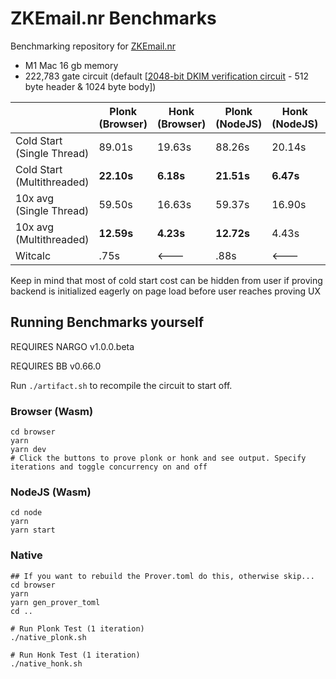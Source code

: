 # ZKEmail.nr Benchmarks
Benchmarking repository for [ZKEmail.nr](https://github.com/zkemail/zkemail.nr)


 * M1 Mac 16 gb memory
 * 222,783 gate circuit (default [[2048-bit DKIM verification circuit](https://github.com/zkemail/zkemail.nr/blob/main/examples/verify_email_2048_bit_dkim/src/main.nr) - 512 byte header & 1024 byte body])

|            | Plonk (Browser) | Honk (Browser) | Plonk (NodeJS) | Honk (NodeJS) | Plonk (Native) | Honk (Native) |
|------------|-----------------|----------------|----------------|---------------|----------------|---------------|
| Cold Start (Single Thread) | 89.01s          | 19.63s         | 88.26s         | 20.14s         |  N/A           | N/A           |
| Cold Start (Multithreaded) | **22.10s**          | **6.18s**         | **21.51s**         | **6.47s**         |  N/A           | N/A           |
| 10x avg (Single Thread)    | 59.50s          | 16.63s          | 59.37s         | 16.90s         | **6.81s**          | **2.51s**         |
| 10x avg (Multithreaded)    | **12.59s**          | **4.23s**          | **12.72s**         | 4.43s         | N/A          | N/A        |
| Witcalc    | .75s           |  <---          | .88s          |  <---         | .90s          | <---          |  

Keep in mind that most of cold start cost can be hidden from user if proving backend is initialized eagerly on page load before user reaches proving UX

## Running Benchmarks yourself

REQUIRES NARGO v1.0.0.beta

REQUIRES BB v0.66.0

Run `./artifact.sh` to recompile the circuit to start off.

### Browser (Wasm)
```console
cd browser
yarn
yarn dev
# Click the buttons to prove plonk or honk and see output. Specify iterations and toggle concurrency on and off
```

### NodeJS (Wasm)
```console
cd node
yarn
yarn start
```

### Native
```console
## If you want to rebuild the Prover.toml do this, otherwise skip...
cd browser
yarn
yarn gen_prover_toml
cd ..

# Run Plonk Test (1 iteration)
./native_plonk.sh

# Run Honk Test (1 iteration)
./native_honk.sh
```
